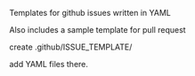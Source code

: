 Templates for github issues written in YAML

Also includes a sample template for pull request

create .github/ISSUE_TEMPLATE/

add YAML files there.
